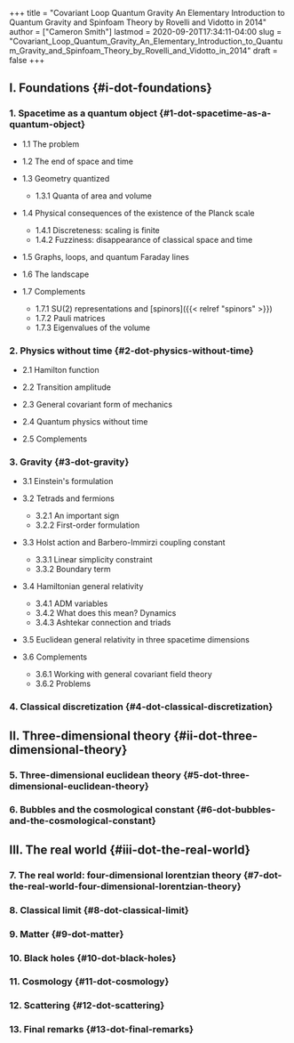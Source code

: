 +++
title = "Covariant Loop Quantum Gravity An Elementary Introduction to Quantum Gravity and Spinfoam Theory by Rovelli and Vidotto in 2014"
author = ["Cameron Smith"]
lastmod = 2020-09-20T17:34:11-04:00
slug = "Covariant_Loop_Quantum_Gravity_An_Elementary_Introduction_to_Quantum_Gravity_and_Spinfoam_Theory_by_Rovelli_and_Vidotto_in_2014"
draft = false
+++

## I. Foundations {#i-dot-foundations}


### 1. Spacetime as a quantum object {#1-dot-spacetime-as-a-quantum-object}

<!--list-separator-->

-  1.1 The problem

<!--list-separator-->

-  1.2 The end of space and time

<!--list-separator-->

-  1.3 Geometry quantized

    <!--list-separator-->

    -  1.3.1 Quanta of area and volume

<!--list-separator-->

-  1.4 Physical consequences of the existence of the Planck scale

    <!--list-separator-->

    -  1.4.1 Discreteness: scaling is finite

    <!--list-separator-->

    -  1.4.2 Fuzziness: disappearance of classical space and time

<!--list-separator-->

-  1.5 Graphs, loops, and quantum Faraday lines

<!--list-separator-->

-  1.6 The landscape

<!--list-separator-->

-  1.7 Complements

    <!--list-separator-->

    -  1.7.1 SU(2) representations and [spinors]({{< relref "spinors" >}})

    <!--list-separator-->

    -  1.7.2 Pauli matrices

    <!--list-separator-->

    -  1.7.3 Eigenvalues of the volume


### 2. Physics without time {#2-dot-physics-without-time}

<!--list-separator-->

-  2.1 Hamilton function

<!--list-separator-->

-  2.2 Transition amplitude

<!--list-separator-->

-  2.3 General covariant form of mechanics

<!--list-separator-->

-  2.4 Quantum physics without time

<!--list-separator-->

-  2.5 Complements


### 3. Gravity {#3-dot-gravity}

<!--list-separator-->

-  3.1 Einstein's formulation

<!--list-separator-->

-  3.2 Tetrads and fermions

    <!--list-separator-->

    -  3.2.1 An important sign

    <!--list-separator-->

    -  3.2.2 First-order formulation

<!--list-separator-->

-  3.3 Holst action and Barbero-Immirzi coupling constant

    <!--list-separator-->

    -  3.3.1 Linear simplicity constraint

    <!--list-separator-->

    -  3.3.2 Boundary term

<!--list-separator-->

-  3.4 Hamiltonian general relativity

    <!--list-separator-->

    -  3.4.1 ADM variables

    <!--list-separator-->

    -  3.4.2 What does this mean? Dynamics

    <!--list-separator-->

    -  3.4.3 Ashtekar connection and triads

<!--list-separator-->

-  3.5 Euclidean general relativity in three spacetime dimensions

<!--list-separator-->

-  3.6 Complements

    <!--list-separator-->

    -  3.6.1 Working with general covariant field theory

    <!--list-separator-->

    -  3.6.2 Problems


### 4. Classical discretization {#4-dot-classical-discretization}


## II. Three-dimensional theory {#ii-dot-three-dimensional-theory}


### 5. Three-dimensional euclidean theory {#5-dot-three-dimensional-euclidean-theory}


### 6. Bubbles and the cosmological constant {#6-dot-bubbles-and-the-cosmological-constant}


## III. The real world {#iii-dot-the-real-world}


### 7. The real world: four-dimensional lorentzian theory {#7-dot-the-real-world-four-dimensional-lorentzian-theory}


### 8. Classical limit {#8-dot-classical-limit}


### 9. Matter {#9-dot-matter}


### 10. Black holes {#10-dot-black-holes}


### 11. Cosmology {#11-dot-cosmology}


### 12. Scattering {#12-dot-scattering}


### 13. Final remarks {#13-dot-final-remarks}
